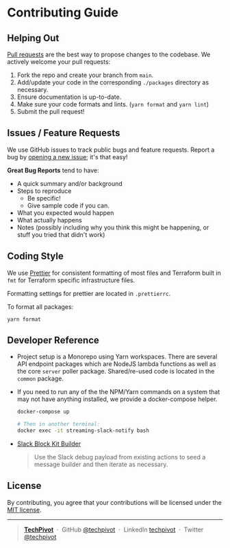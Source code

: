 # Contributing Guide

## Helping Out

[Pull requests](https://github.com/techpivot/streaming-slack-notify/pulls) are the best way to propose changes to the
codebase. We actively welcome your pull requests:

1. Fork the repo and create your branch from `main`.
1. Add/update your code in the corresponding `./packages` directory as necessary.
1. Ensure documentation is up-to-date.
1. Make sure your code formats and lints. (`yarn format` and `yarn lint`)
1. Submit the pull request!

## Issues / Feature Requests

We use GitHub issues to track public bugs and feature requests. Report a bug by
[opening a new issue](https://github.com/techpivot/streaming-slack-notify/issues); it's that easy!

**Great Bug Reports** tend to have:

- A quick summary and/or background
- Steps to reproduce
  - Be specific!
  - Give sample code if you can.
- What you expected would happen
- What actually happens
- Notes (possibly including why you think this might be happening, or stuff you tried that didn't work)

## Coding Style

We use [Prettier](https://prettier.io/) for consistent formatting of most files and Terraform built in `fmt` for
Terraform specific infrastructure files.

Formatting settings for prettier are located in `.prettierrc`.

To format all packages:

```shell
yarn format
```

## Developer Reference

- Project setup is a Monorepo using Yarn workspaces. There are several API endpoint packages which are NodeJS lambda
  functions as well as the core `server` poller package. Shared/re-used code is located in the `common` package.

- If you need to run any of the the NPM/Yarn commands on a system that may not have anything installed, we provide a
  docker-compose helper.

  ```bash
  docker-compose up

  # Then in another terminal:
  docker exec -it streaming-slack-notify bash
  ```

- [Slack Block Kit Builder](https://api.slack.com/tools/block-kit-builder)
  > Use the Slack debug payload from existing actions to seed a message builder and then iterate as necessary.

## License

By contributing, you agree that your contributions will be licensed under the [MIT license](LICENSE).

---

> **[TechPivot](https://www.techpivot.net)**&nbsp;&nbsp;&middot;&nbsp;&nbsp;GitHub
> [@techpivot](https://github.com/techpivot)&nbsp;&nbsp;&middot;&nbsp;&nbsp;LinkedIn
> [techpivot](https://www.linkedin.com/company/techpivot/)&nbsp;&nbsp;&middot;&nbsp;&nbsp;Twitter
> [@techpivot](https://twitter.com/techpivot)
